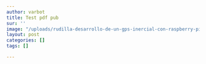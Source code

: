 ```yaml
---
author: varbot
title: Test pdf pub
sur: ''
image: "/uploads/rudilla-desarrollo-de-un-gps-inercial-con-raspberry-pi.pdf"
layout: post
categories: []
tags: []

---
```

